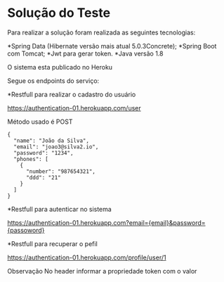 # Solução do Teste

Para realizar a solução foram realizada as seguintes tecnologias:

*Spring Data (Hibernate versão mais atual 5.0.3Concrete);
*Spring Boot com Tomcat;
*Jwt para gerar token.
*Java versão 1.8

O sistema esta publicado no Heroku

Segue os endpoints do serviço:

*Restfull para realizar o cadastro do usuário

https://authentication-01.herokuapp.com/user

Método usado é POST

```
{
  "name": "João da Silva",
  "email": "joao3@silva2.io",
  "password": "1234",
  "phones": [
    {
      "number": "987654321",
      "ddd": "21"
    }
  ]
}
```

*Restfull para autenticar no sistema

https://authentication-01.herokuapp.com?email={email}&password={passoword}


*Restfull para recuperar o pefil

https://authentication-01.herokuapp.com/profile/user/1

Observação No header informar a propriedade token com o valor

